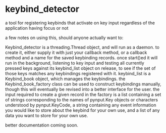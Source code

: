 # keybind_detector
a tool for registering keybinds that activate on key input regardless of the application having focus or not

a few notes on using this, should anyone actually want to:

Keybind_detector is a threading.Thread object, and will run as a daemon. to create it, either supply it with just your callback method, or a callback method and a name for the saved keybinding records. once start()ed it will run in the background, listening to key input and testing all currently pressed keys against its keybind_list object on release, to see if the set of those keys matches any keybindings registered with it. keybind_list is a Keybind_book object, which manages the keybindings. the Keybind_book_factory class can be used to construct keybindings manually, though this will eventually be revised into a better interface for the user. the input required to create a given record in the factory is a list containing a set of strings corresponding to the names of pynput.Key objects or characters understood by pynput.KeyCode, a string containing any event information you would like to store about the keybind for your own use, and a list of any data you want to store for your own use.

better documentation coming soon.